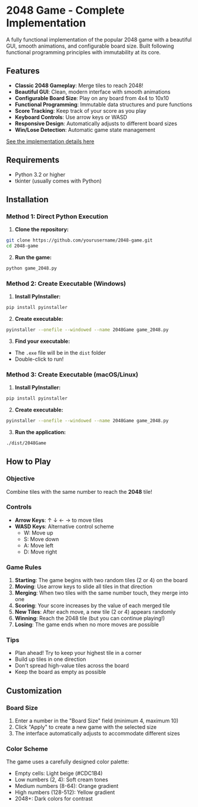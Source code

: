 # 2048 Game - Complete Implementation

A fully functional implementation of the popular 2048 game with a beautiful GUI, smooth animations, and configurable board size. Built following functional programming principles with immutability at its core.

## Features

- **Classic 2048 Gameplay**: Merge tiles to reach 2048!
- **Beautiful GUI**: Clean, modern interface with smooth animations
- **Configurable Board Size**: Play on any board from 4x4 to 10x10
- **Functional Programming**: Immutable data structures and pure functions
- **Score Tracking**: Keep track of your score as you play
- **Keyboard Controls**: Use arrow keys or WASD
- **Responsive Design**: Automatically adjusts to different board sizes
- **Win/Lose Detection**: Automatic game state management

[See the implementation details here](Implementation.md)
## Requirements

- Python 3.2 or higher
- tkinter (usually comes with Python)

##  Installation

### Method 1: Direct Python Execution

1. **Clone the repository:**
```bash
git clone https://github.com/yourusername/2048-game.git
cd 2048-game
```

2. **Run the game:**
```bash
python game_2048.py
```

### Method 2: Create Executable (Windows)

1. **Install PyInstaller:**
```bash
pip install pyinstaller
```

2. **Create executable:**
```bash
pyinstaller --onefile --windowed --name 2048Game game_2048.py
```

3. **Find your executable:**
- The `.exe` file will be in the `dist` folder
- Double-click to run!

### Method 3: Create Executable (macOS/Linux)

1. **Install PyInstaller:**
```bash
pip install pyinstaller
```

2. **Create executable:**
```bash
pyinstaller --onefile --windowed --name 2048Game game_2048.py
```

3. **Run the application:**
```bash
./dist/2048Game
```

## How to Play

### Objective
Combine tiles with the same number to reach the **2048** tile!

### Controls
- **Arrow Keys**: ↑ ↓ ← → to move tiles
- **WASD Keys**: Alternative control scheme
  - W: Move up
  - S: Move down
  - A: Move left
  - D: Move right

### Game Rules

1. **Starting**: The game begins with two random tiles (2 or 4) on the board
2. **Moving**: Use arrow keys to slide all tiles in that direction
3. **Merging**: When two tiles with the same number touch, they merge into one
4. **Scoring**: Your score increases by the value of each merged tile
5. **New Tiles**: After each move, a new tile (2 or 4) appears randomly
6. **Winning**: Reach the 2048 tile (but you can continue playing!)
7. **Losing**: The game ends when no more moves are possible

### Tips
- Plan ahead! Try to keep your highest tile in a corner
- Build up tiles in one direction
- Don't spread high-value tiles across the board
- Keep the board as empty as possible

## Customization

### Board Size
1. Enter a number in the "Board Size" field (minimum 4, maximum 10)
2. Click "Apply" to create a new game with the selected size
3. The interface automatically adjusts to accommodate different sizes

### Color Scheme
The game uses a carefully designed color palette:
- Empty cells: Light beige (#CDC1B4)
- Low numbers (2, 4): Soft cream tones
- Medium numbers (8-64): Orange gradient
- High numbers (128-512): Yellow gradient
- 2048+: Dark colors for contrast
